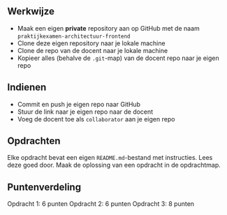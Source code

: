 ## Werkwijze

- Maak een eigen **private** repository aan op GitHub met de naam `praktijkexamen-architectuur-frontend`
- Clone deze eigen repository naar je lokale machine
- Clone de repo van de docent naar je lokale machine
- Kopieer alles (behalve de `.git`-map) van de docent repo naar je eigen repo

## Indienen

- Commit en push je eigen repo naar GitHub
- Stuur de link naar je eigen repo naar de docent
- Voeg de docent toe als `collaborator` aan je eigen repo

## Opdrachten

Elke opdracht bevat een eigen `README.md`-bestand met instructies. Lees deze goed door.
Maak de oplossing van een opdracht in de opdrachtmap.

## Puntenverdeling

Opdracht 1: 6 punten
Opdracht 2: 6 punten
Opdracht 3: 8 punten